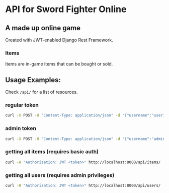 # API for Sword Fighter Online
## A made up online game
Created with JWT-enabled Django Rest Framework.
### Items
Items are in-game items that can be bought or sold.

## Usage Examples:
Check `/api/` for a list of resources.

### regular token
```bash
curl -X POST -H "Content-Type: application/json" -d '{"username":"user1","password":"coolpass"}' http://localhost:8000/api/token/get/
```

### admin token
```bash
curl -X POST -H "Content-Type: application/json" -d '{"username":"admin","password":"coolpass"}' http://localhost:8000/api/token/get/
```

### getting all items (requires basic auth)
```bash
curl -H "Authorization: JWT <token>" http://localhost:8000/api/items/
```

### getting all users (requires admin privileges)
```bash
curl -H "Authorization: JWT <token>" http://localhost:8000/api/users/
```
